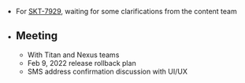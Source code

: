 - For [SKT-7929](https://wondersco.atlassian.net/browse/SKT-7929), waiting for some clarifications from the content team
- ## Meeting
	- With Titan and Nexus teams
	- Feb 9, 2022 release rollback plan
	- SMS address confirmation discussion with UI/UX
